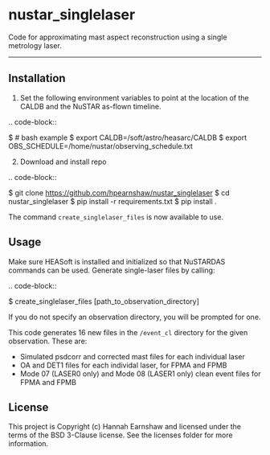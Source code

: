# nustar_singlelaser
Code for approximating mast aspect reconstruction using a single metrology laser.

---------------------------------------------------------------------------------

Installation
------------

1. Set the following environment variables to point at the location of the CALDB and the NuSTAR as-flown timeline.

.. code-block::

$ # bash example
$ export CALDB=/soft/astro/heasarc/CALDB
$ export OBS_SCHEDULE=/home/nustar/observing_schedule.txt

2. Download and install repo

.. code-block::

$ git clone https://github.com/hpearnshaw/nustar_singlelaser
$ cd nustar_singlelaser
$ pip install -r requirements.txt
$ pip install .

The command `create_singlelaser_files` is now available to use.

Usage
-------

Make sure HEASoft is installed and initialized so that NuSTARDAS commands can be used. Generate single-laser files by calling: 

.. code-block::

$ create_singlelaser_files [path_to_observation_directory]

If you do not specify an observation directory, you will be prompted for one. 

This code generates 16 new files in the `/event_cl` directory for the given observation. These are:
* Simulated psdcorr and corrected mast files for each individual laser
* OA and DET1 files for each individal laser, for FPMA and FPMB
* Mode 07 (LASER0 only) and Mode 08 (LASER1 only) clean event files for FPMA and FPMB

License
-------

This project is Copyright (c) Hannah Earnshaw and licensed under
the terms of the BSD 3-Clause license. See the licenses folder for
more information.
